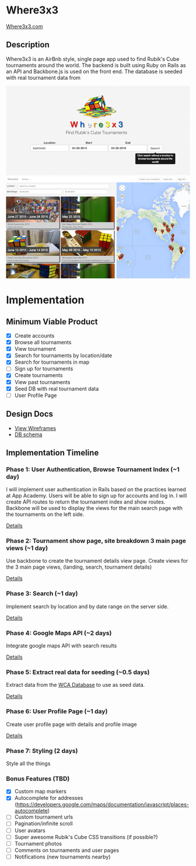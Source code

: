 # Where3x3

[Where3x3.com][where3x3]

[where3x3]: http://www.where3x3.com/

## Description
Where3x3 is an AirBnb style, single page app used to find Rubik's Cube
tournaments around the world. The backend is built using Ruby on Rails as an API
and Backbone.js is used on the front end. The database is seeded with real
tournament data from

![landing page](docs/previews/landing.png)
![search page](docs/previews/search.png)

# Implementation

## Minimum Viable Product
- [x] Create accounts
- [x] Browse all tournaments
- [x] View tournament
- [x] Search for tournaments by location/date
- [x] Search for tournaments in map
- [ ] Sign up for tournaments
- [x] Create tournaments
- [x] View past tournaments
- [x] Seed DB with real tournament data
- [ ] User Profile Page

## Design Docs
* [View Wireframes][views]
* [DB schema][schema]

[views]: ./docs/views.md
[schema]: ./docs/schema.md

## Implementation Timeline

### Phase 1: User Authentication, Browse Tournament Index (~1 day)
I will implement user authentication in Rails based on the practices learned at
App Academy. Users will be able to sign up for accounts and log in. I will
create API routes to return the tournament index and show routes. Backbone will
be used to display the views for the main search page with the tournaments on
the left side.

[Details][phase-one]

### Phase 2: Tournament show page, site breakdown 3 main page views (~1 day)
Use backbone to create the tournament details view page. Create views for the 3
main page views, (landing, search, tournament details)

[Details][phase-two]

### Phase 3: Search (~1 day)
Implement search by location and by date range on the server side.

[Details][phase-three]

### Phase 4: Google Maps API (~2 days)
Integrate google maps API with search results

[Details][phase-four]

### Phase 5: Extract real data for seeding (~0.5 days)
Extract data from the [WCA Database](https://www.worldcubeassociation.org/results/misc/export.html) to
use as seed data.

[Details][phase-five]

### Phase 6: User Profile Page (~1 day)
Create user profile page with details and profile image

[Details][phase-six]

### Phase 7: Styling (2 days)
Style all the things

### Bonus Features (TBD)
- [X] Custom map markers
- [X] Autocomplete for addresses (https://developers.google.com/maps/documentation/javascript/places-autocomplete)
- [ ] Custom tournament urls
- [ ] Pagination/infinite scroll
- [ ] User avatars
- [ ] Super awesome Rubik's Cube CSS transitions (if possible?)
- [ ] Tournament photos
- [ ] Comments on tournaments and user pages
- [ ] Notifications (new tournaments nearby)

[phase-one]: ./docs/phases/phase1.md
[phase-two]: ./docs/phases/phase2.md
[phase-three]: ./docs/phases/phase3.md
[phase-four]: ./docs/phases/phase4.md
[phase-five]: ./docs/phases/phase5.md
[phase-six]: ./docs/phases/phase6.md
